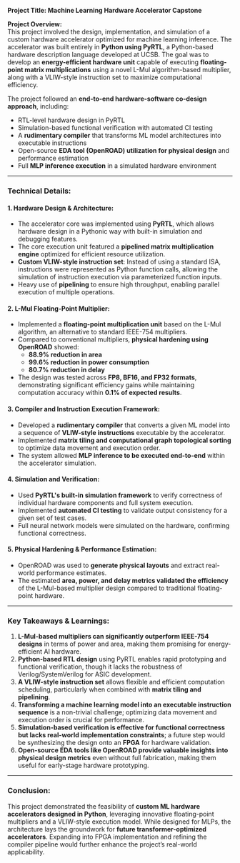 **Project Title: Machine Learning Hardware Accelerator Capstone**

**Project Overview:**  
This project involved the design, implementation, and simulation of a custom hardware accelerator optimized for machine learning inference. The accelerator was built entirely in **Python using PyRTL**, a Python-based hardware description language developed at UCSB. The goal was to develop an **energy-efficient hardware unit** capable of executing **floating-point matrix multiplications** using a novel L-Mul algorithm-based multiplier, along with a VLIW-style instruction set to maximize computational efficiency.

The project followed an **end-to-end hardware-software co-design approach**, including:
- RTL-level hardware design in PyRTL
- Simulation-based functional verification with automated CI testing
- A **rudimentary compiler** that transforms ML model architectures into executable instructions
- Open-source **EDA tool (OpenROAD) utilization for physical design** and performance estimation
- Full **MLP inference execution** in a simulated hardware environment

---

### **Technical Details:**

#### **1. Hardware Design & Architecture:**  
- The accelerator core was implemented using **PyRTL**, which allows hardware design in a Pythonic way with built-in simulation and debugging features.
- The core execution unit featured a **pipelined matrix multiplication engine** optimized for efficient resource utilization.
- **Custom VLIW-style instruction set**: Instead of using a standard ISA, instructions were represented as Python function calls, allowing the simulation of instruction execution via parameterized function inputs.
- Heavy use of **pipelining** to ensure high throughput, enabling parallel execution of multiple operations.

#### **2. L-Mul Floating-Point Multiplier:**  
- Implemented a **floating-point multiplication unit** based on the L-Mul algorithm, an alternative to standard IEEE-754 multipliers.
- Compared to conventional multipliers, **physical hardening using OpenROAD** showed:
  - **88.9% reduction in area**
  - **99.6% reduction in power consumption**
  - **80.7% reduction in delay**
- The design was tested across **FP8, BF16, and FP32 formats**, demonstrating significant efficiency gains while maintaining computation accuracy within **0.1% of expected results**.

#### **3. Compiler and Instruction Execution Framework:**  
- Developed a **rudimentary compiler** that converts a given ML model into a sequence of **VLIW-style instructions** executable by the accelerator.
- Implemented **matrix tiling and computational graph topological sorting** to optimize data movement and execution order.
- The system allowed **MLP inference to be executed end-to-end** within the accelerator simulation.

#### **4. Simulation and Verification:**  
- Used **PyRTL's built-in simulation framework** to verify correctness of individual hardware components and full system execution.
- Implemented **automated CI testing** to validate output consistency for a given set of test cases.
- Full neural network models were simulated on the hardware, confirming functional correctness.

#### **5. Physical Hardening & Performance Estimation:**  
- OpenROAD was used to **generate physical layouts** and extract real-world performance estimates.
- The estimated **area, power, and delay metrics validated the efficiency** of the L-Mul-based multiplier design compared to traditional floating-point hardware.

---

### **Key Takeaways & Learnings:**

1. **L-Mul-based multipliers can significantly outperform IEEE-754 designs** in terms of power and area, making them promising for energy-efficient AI hardware.
2. **Python-based RTL design** using PyRTL enables rapid prototyping and functional verification, though it lacks the robustness of Verilog/SystemVerilog for ASIC development.
3. **A VLIW-style instruction set** allows flexible and efficient computation scheduling, particularly when combined with **matrix tiling and pipelining**.
4. **Transforming a machine learning model into an executable instruction sequence** is a non-trivial challenge; optimizing data movement and execution order is crucial for performance.
5. **Simulation-based verification is effective for functional correctness but lacks real-world implementation constraints**; a future step would be synthesizing the design onto an **FPGA** for hardware validation.
6. **Open-source EDA tools like OpenROAD provide valuable insights into physical design metrics** even without full fabrication, making them useful for early-stage hardware prototyping.

---

### **Conclusion:**
This project demonstrated the feasibility of **custom ML hardware accelerators designed in Python**, leveraging innovative floating-point multipliers and a VLIW-style execution model. While designed for MLPs, the architecture lays the groundwork for **future transformer-optimized accelerators**. Expanding into FPGA implementation and refining the compiler pipeline would further enhance the project’s real-world applicability.

